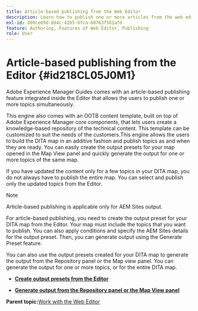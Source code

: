 ```yaml
---
title: Article-based publishing from the Web Editor
description: Learn how to publish one or more articles from the web editor. Generate output for one or more topics in a DITA map in AEM Guides.
exl-id: d89ce69d-8d4c-4265-bfca-60763f561afd
feature: Authoring, Features of Web Editor, Publishing
role: User
---
```

# Article-based publishing from the Editor {#id218CL05J0M1}

Adobe Experience Manager Guides comes with an article-based publishing feature integrated inside the Editor that allows the users to publish one or more topics simultaneously.

This engine also comes with an OOTB content template, built on top of Adobe Experience Manager core components, that lets users create a knowledge-based repository of the technical content. This template can be customized to suit the needs of the customers.This engine allows the users to build the DITA map in an additive fashion and publish topics as and when they are ready. You can easily create the output presets for your map opened in the Map View panel and quickly generate the output for one or more topics of the same map.

If you have updated the content only for a few topics in your DITA map, you do not always have to publish the entire map. You can select and publish only the updated topics from the Editor.

>[!NOTE]
>
> Article-based publishing is applicable only for AEM Sites output.

For article-based publishing, you need to create the output preset for your DITA map from the Editor. Your map must include the topics that you want to publish. You can also apply conditions and specify the AEM Sites details for the output preset. Then, you can generate output using the Generate Preset feature.

You can also use the output presets created for your DITA map to generate the output from the Repository panel or the Map view panel. You can generate the output for one or more topics, or for the entire DITA map.

-   **[Create output presets from the Editor](web-editor-article-publishing-presets.md)**  

-   **[Generate output from the Repository panel or the Map View panel](web-editor-article-publishing-output.md)**  


**Parent topic:**[Work with the Web Editor](web-editor.md)
